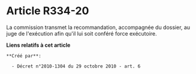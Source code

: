 # Article R334-20

La commission transmet la recommandation, accompagnée du dossier, au juge de l'exécution afin qu'il lui soit conféré force
exécutoire.

**Liens relatifs à cet article**

	**Créé par**:

	  - Décret n°2010-1304 du 29 octobre 2010 - art. 6
